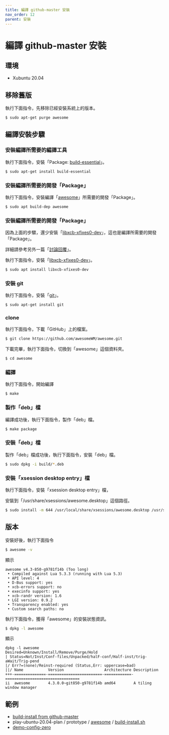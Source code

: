 ```yaml
---
title: 編譯 github-master 安裝
nav_order: 12
parent: 安裝
---
```


# 編譯 github-master 安裝


## 環境

* Xubuntu 20.04

## 移除舊版

執行下面指令，先移除已經安裝系統上的版本。

``` sh
$ sudo apt-get purge awesome
```

## 編譯安裝步驟


### 安裝編譯所需要的編譯工具

執行下面指令，安裝「Package: [build-essential](https://packages.ubuntu.com/bionic/build-essential)」。

``` sh
$ sudo apt-get install build-essential
```


### 安裝編譯所需要的開發「Package」

執行下面指令，安裝編譯「[awesome](https://github.com/awesomeWM/awesome/)」所需要的開發「Package」。

``` sh
$ sudo apt build-dep awesome
```


### 安裝編譯所需要的開發「Package」

因為上面的步驟，還少安裝「[libxcb-xfixes0-dev](https://packages.ubuntu.com/focal/libxcb-xfixes0-dev)」，這也是編譯所需要的開發「Package」。

詳細請參考另外一篇「[討論回覆](https://www.ubuntu-tw.org/modules/newbb/viewtopic.php?post_id=362428#forumpost362428)」。


執行下面指令，安裝「[libxcb-xfixes0-dev](https://packages.ubuntu.com/focal/libxcb-xfixes0-dev)」。

``` sh
$ sudo apt install libxcb-xfixes0-dev
```


### 安裝 git

執行下面指令，安裝「[git](https://packages.ubuntu.com/focal/git)」。

``` sh
$ sudo apt-get install git
```


### clone

執行下面指令，下載「GitHub」上的檔案。

``` sh
$ git clone https://github.com/awesomeWM/awesome.git
```

下載完畢，執行下面指令，切換到「awesome」這個資料夾。

``` sh
$ cd awesome
```


### 編譯

執行下面指令，開始編譯

``` sh
$ make
```

### 製作「deb」檔

編譯成功後，執行下面指令，製作「deb」檔。

``` sh
$ make package
```

### 安裝「deb」檔

製作「deb」檔成功後，執行下面指令，安裝「deb」檔。

``` sh
$ sudo dpkg -i build/*.deb
```

### 安裝「xsession desktop entry」檔

執行下面指令，安裝「xsession desktop entry」檔，

安裝到「/usr/share/xsessions/awesome.desktop」這個路徑。

```sh
$ sudo install -m 644 /usr/local/share/xsessions/awesome.desktop /usr/share/xsessions/awesome.desktop
```


## 版本

安裝好後，執行下面指令


``` sh
$ awesome -v
```

顯示

```
awesome v4.3-850-g9781f14b (Too long)
 • Compiled against Lua 5.3.3 (running with Lua 5.3)
 • API level: 4
 • D-Bus support: yes
 • xcb-errors support: no
 • execinfo support: yes
 • xcb-randr version: 1.6
 • LGI version: 0.9.2
 • Transparency enabled: yes
 • Custom search paths: no
```

執行下面指令，獲得「awesome」的安裝狀態資訊。

``` sh
$ dpkg -l awesome
```

顯示

```
dpkg -l awesome
Desired=Unknown/Install/Remove/Purge/Hold
| Status=Not/Inst/Conf-files/Unpacked/halF-conf/Half-inst/trig-aWait/Trig-pend
|/ Err?=(none)/Reinst-required (Status,Err: uppercase=bad)
||/ Name           Version                  Architecture Description
+++-==============-========================-============-=================================
ii  awesome        4.3.0.0~git850-g9781f14b amd64        A tiling window manager
```

## 範例

* [build-install from github-master](https://github.com/samwhelp/note-about-awesomewm/tree/gh-pages/_demo/concept/demo-start/demo-config-awesome-github-master)
* play-ubuntu-20.04-plan / prototype / [awesome](https://github.com/samwhelp/play-ubuntu-20.04-plan/tree/master/prototype/awesome) / [build-install.sh](https://github.com/samwhelp/play-ubuntu-20.04-plan/blob/master/prototype/awesome/build-install.sh)
* [demo-config-zero](https://github.com/samwhelp/note-about-awesomewm/tree/gh-pages/_demo/concept/demo-start/demo-config-zero)
